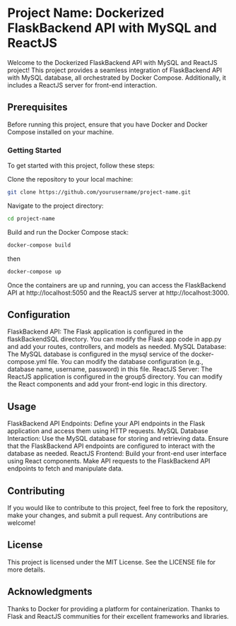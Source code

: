 
# Project Name: Dockerized FlaskBackend API with MySQL and ReactJS

Welcome to the Dockerized FlaskBackend API with MySQL and ReactJS project! This project provides a seamless integration of FlaskBackend API with MySQL database, all orchestrated by Docker Compose. Additionally, it includes a ReactJS server for front-end interaction.

## Prerequisites
Before running this project, ensure that you have Docker and Docker Compose installed on your machine.

### Getting Started
To get started with this project, follow these steps:

Clone the repository to your local machine:
```bash 
git clone https://github.com/yourusername/project-name.git
```
Navigate to the project directory:
```bash
cd project-name
```
Build and run the Docker Compose stack:
```css 
docker-compose build
```
then
```css 
docker-compose up
```
Once the containers are up and running, you can access the FlaskBackend API at http://localhost:5050 and the ReactJS server at http://localhost:3000.
## Configuration
FlaskBackend API: The Flask application is configured in the flaskBackendSQL directory. You can modify the Flask app code in app.py and add your routes, controllers, and models as needed.
MySQL Database: The MySQL database is configured in the mysql service of the docker-compose.yml file. You can modify the database configuration (e.g., database name, username, password) in this file.
ReactJS Server: The ReactJS application is configured in the group5 directory. You can modify the React components and add your front-end logic in this directory.
## Usage
FlaskBackend API Endpoints: Define your API endpoints in the Flask application and access them using HTTP requests.
MySQL Database Interaction: Use the MySQL database for storing and retrieving data. Ensure that the FlaskBackend API endpoints are configured to interact with the database as needed.
ReactJS Frontend: Build your front-end user interface using React components. Make API requests to the FlaskBackend API endpoints to fetch and manipulate data.
## Contributing
If you would like to contribute to this project, feel free to fork the repository, make your changes, and submit a pull request. Any contributions are welcome!

## License
This project is licensed under the MIT License. See the LICENSE file for more details.

## Acknowledgments
Thanks to Docker for providing a platform for containerization.
Thanks to Flask and ReactJS communities for their excellent frameworks and libraries.
